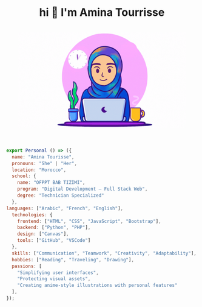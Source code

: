 <h1 align="center">hi 👋 I'm Amina Tourrisse </h1><br>
<div align="center">
    <a href="https://github.com/Amina123456789101112">
    <img src="https://raw.githubusercontent.com/Amina123456789101112/Amina123456789101112/9864d6fe6f398265281cf4fae2f446cedfca7915/assets/%D8%AA%D8%B5%D9%85%D9%8A%D9%85%20%D8%A8%D8%AF%D9%88%D9%86%20%D8%B9%D9%86%D9%88%D8%A7%D9%86%20(2).gif" height="250px">
    </a>
</div>
<br><br>

```js
export Personal () => ({
  name: "Amina Tourisse",
  pronouns: "She" | "Her",
  location: "Morocco",
  school: {
    name: "OFPPT BAB TIZIMI",
    program: "Digital Development – Full Stack Web",
    degree: "Technician Specialized"
  },
languages: ["Arabic", "French", "English"],
  technologies: {
    frontend: ["HTML", "CSS", "JavaScript", "Bootstrap"],
    backend: ["Python", "PHP"],
    design: ["Canvas"],
    tools: ["GitHub", "VSCode"]
  },
  skills: ["Communication", "Teamwork", "Creativity", "Adaptability"],
  hobbies: ["Reading", "Traveling", "Drawing"],
  passions: [
    "Simplifying user interfaces",
    "Protecting visual assets",
    "Creating anime-style illustrations with personal features"
  ],
});
```



<!--
**Amina123456789101112/Amina123456789101112** is a ✨ _special_ ✨ repository because its `README.md` (this file) appears on your GitHub profile.

Here are some ideas to get you started:

- 🔭 I’m currently working on ...
- 🌱 I’m currently learning ...
- 👯 I’m looking to collaborate on ...
- 🤔 I’m looking for help with ...
- 💬 Ask me about ...
- 📫 How to reach me: ...
- 😄 Pronouns: ...
- ⚡ Fun fact: ...
-->
